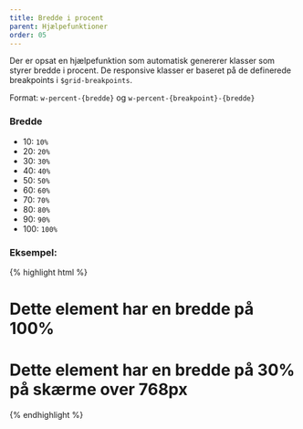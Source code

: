 ```yaml
---
title: Bredde i procent
parent: Hjælpefunktioner
order: 05
---
```


Der er opsat en hjælpefunktion som automatisk genererer klasser som styrer bredde i procent. De responsive klasser er baseret på de definerede breakpoints i `$grid-breakpoints`.

Format: `w-percent-{bredde}` og `w-percent-{breakpoint}-{bredde}`

<h3 class="h5 mb-0">Bredde</h3>

- 10: `10%`
- 20: `20%`
- 30: `30%`
- 40: `40%`
- 50: `50%`
- 60: `60%`
- 70: `70%`
- 80: `80%`
- 90: `90%`
- 100: `100%`

<h3 class="h5">Eksempel:</h3>

{% highlight html %}
<h1 class="w-percent-100"> Dette element har en bredde på 100% </h1>
<h1 class="w-percent-md-30"> Dette element har en bredde på 30% på skærme over 768px </h1>
{% endhighlight %}
